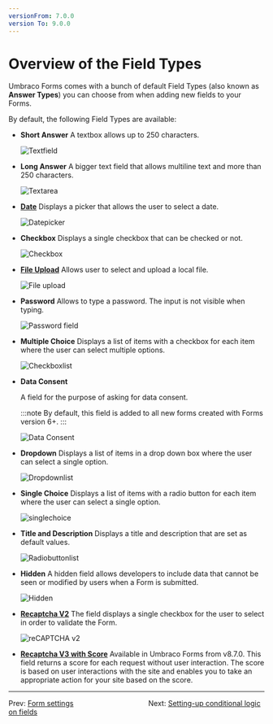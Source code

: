 ```yaml
---
versionFrom: 7.0.0
version To: 9.0.0
---
```


# Overview of the Field Types

Umbraco Forms comes with a bunch of default Field Types (also known as **Answer Types**) you can choose from when adding new fields to your Forms.

By default, the following Field Types are available:

- **Short Answer**
    A textbox allows up to 250 characters.

    ![Textfield](images/shortanswer.png)

- **Long Answer**
    A bigger text field that allows multiline text and more than 250 characters.

    ![Textarea](images/longanswer.png)

- [**Date**](Date)
    Displays a picker that allows the user to select a date.

    ![Datepicker](images/date.png)

- **Checkbox**
    Displays a single checkbox that can be checked or not.

    ![Checkbox](images/checkbox.png)

- [**File Upload**](FileUpload)
    Allows user to select and upload a local file.

    ![File upload](images/fileupload.png)

- **Password**
    Allows to type a password. The input is not visible when typing.

    ![Password field](images/password.png)

- **Multiple Choice**
    Displays a list of items with a checkbox for each item where the user can select multiple options.

    ![Checkboxlist](images/multiplechoice.png)

- **Data Consent**

    A field for the purpose of asking for data consent.

    :::note
    By default, this field is added to all new forms created with Forms version 6+.
    :::

    ![Data Consent](images/dataconsent.png)

- **Dropdown**
    Displays a list of items in a drop down box where the user can select a single option.

    ![Dropdownlist](images/dropdown.png)

- **Single Choice**
    Displays a list of items with a radio button for each item where the user can select a single option.

    ![singlechoice](images/singlechoice.png)

- **Title and Description**
    Displays a title and description that are set as default values.

    ![Radiobuttonlist](images/titleanddescription.png)

- **Hidden**
    A hidden field allows developers to include data that cannot be seen or modified by users when a Form is submitted.

    ![Hidden](images/hidden.png)

- [**Recaptcha V2**](Recaptcha2)
    The field displays a single checkbox for the user to select in order to validate the Form.

    ![reCAPTCHA v2](images/recaptcha2.png)

- [**Recaptcha V3 with Score**](Recaptcha3)
    Available in Umbraco Forms from v8.7.0. This field returns a score for each request without user interaction. The score is based on user interactions with the site and enables you to take an appropriate action for your site based on the score.

---

Prev: [Form settings](../Form-Settings/index.md) &emsp; &emsp; &emsp; &emsp; &emsp; &emsp; &emsp; &emsp; Next: [Setting-up conditional logic on fields](../Conditional-Logic/index.md)
